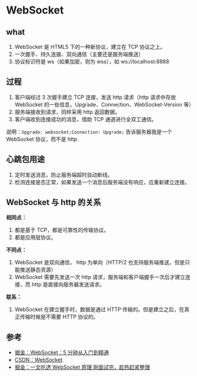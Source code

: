 # WebSocket

## what

1. WebSocket 是 HTML5 下的一种新协议，建立在 TCP 协议之上。
2. 一次握手、持久连接、双向通信（主要还是服务端推送）
3. 协议标识符是 ws（如果加密，则为 wss），如 ws://localhost:8888

## 过程

1. 客户端经过 3 次握手建立 TCP 连接，发送 http 请求（http 请求中存放 WebSocket 的一些信息，Upgrade、Connection、WebSocket-Version 等）
2. 服务端接收到请求，同样采用 http 返回数据。
3. 客户端收到连接成功的消息，借助 TCP 通道进行全双工通信。

说明：`Upgrade: websocket;Connection: Upgrade;` 告诉服务器我是一个 WebSocket 协议，而不是 http

## 心跳包用途

1. 定时发送消息，防止服务端超时自动断线。
2. 检测连接是否正常，如果发送一个消息后服务端没有响应，应重新建立连接。

## WebSocket 与 http 的关系

**相同点：**

1. 都是基于 TCP，都是可靠性的传输协议。
2. 都是应用层协议。

**不同点：**

1. WebSocket 是双向通信， http 为单向（HTTP/2 也支持服务端推送，但是只能推送静态资源）
2. WebSocket 需要先发送一次 http 请求，服务端和客户端握手一次后才建立连接，而 http 是直接向服务器发送请求。

**联系：**

1. WebSocket 在建立握手时，数据是通过 HTTP 传输的。但是建立之后，在真正传输时候是不需要 HTTP 协议的。

## 参考

- [掘金：WebSocket：5 分钟从入门到精通](https://juejin.cn/post/6844903544978407431)
- [CSDN：WebSocket](https://blog.csdn.net/qq_54773998/article/details/123863493)
- [掘金：一文吃透 WebSocket 原理 刚面试完，趁热赶紧整理](https://juejin.cn/post/7020964728386093093#heading-3)

